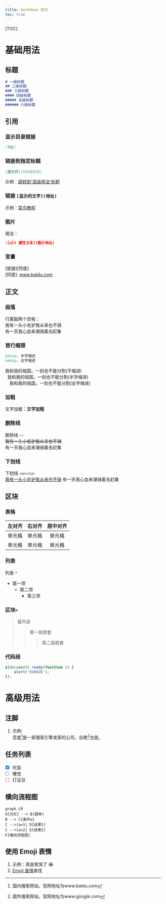 ```yaml
---
title: markdown 技巧
toc: true
---
```

[TOC]

# 基础用法
## 标题
```Markdown
# 一级标题
## 二级标题
### 三级标题
#### 四级标题
##### 五级标题
###### 六级标题
```

## 引用
### 显示目录链接
```Markdown
[TOC]
```
### 链接到指定标题
```Markdown
[提示符](#标题名称)
```
示例：[跳转到'高级用法'标题](#高级用法)
### 链接 `[显示的文字](地址)`
示例：[菜鸟教程](https://www.runoob.com)

### 图片
用法：
```Markdown
![alt 属性文本](图片地址)
```
### 变量  
[度娘][阿度]  
[阿度]: www.baidu.com

## 正文

### 段落
行尾敲两个空格：`  `  
我有一头小毛驴我从来也不骑  
有一天我心血来潮骑着去赶集

### 首行缩颈
```Markdown
&ensp; 半字缩进
&emsp; 全字缩进
```
我和我的祖国，一刻也不能分割(不缩进)  
&ensp;我和我的祖国，一刻也不能分割(半字缩进)  
&emsp;我和我的祖国，一刻也不能分割(全字缩进)  


### 加粗
文字加粗：**文字加粗**

### 删除线
删除线 `~~`  
~~我有一头小毛驴我从来也不骑~~  
有一天我心血来潮骑着去赶集

### 下划线  
下划线 `<u></u>`  
<u>我有一头小毛驴我从来也不骑</u>
有一天我心血来潮骑着去赶集


## 区块
### 表格
| 左对齐 | 右对齐 | 居中对齐 |
| :-----| ----: | :----: |
| 单元格 | 单元格 | 单元格 |
| 单元格 | 单元格 | 单元格 |

###  列表
列表 `*`
* 第一项
    * 第二项
        * 第三项

### 区块`>`
> 最外层
> > 第一层嵌套
> > > 第二层嵌套

### 代码段
```javascript
$(document).ready(function () {
    alert('RUNOOB');
});
```

# 高级用法
## 注脚
1. 示例:  
百度[^baidu]是一家搜索引擎发家的公司，谷歌[^google]也是。
[^baidu]:国内搜索网站，官网地址为www.baidu.com
[^google]:国外搜索网站，官网地址为www.google.com
## 任务列表
* [x] 吃饭
* [ ] 睡觉
* [ ] 打豆豆
## 横向流程图
```mermaid
graph LR
A[方形] --> B(圆角)
B --> C{条件a}
C -->|a=1| D[结果1]
C -->|a=2| E[结果2]
F[横向流程图]
```
## 使用 Emoji 表情
1. 示例：真是笑哭了 :joy:
2. [Emoji 表情](https://gist.github.com/rxaviers/7360908)查找

